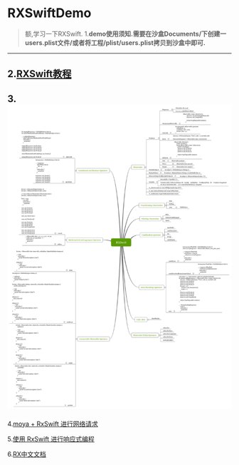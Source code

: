 # RXSwiftDemo
> 额,学习一下RXSwift.
1.**demo使用须知.需要在沙盒Documents/下创建一users.plist文件/或者将工程/plist/users.plist拷贝到沙盒中即可.**
---
2.[RXSwift教程](http://blog.csdn.net/wo190096/article/details/54708283)
---
3.![RXSwift教程图片1](./SWIFT_RX_RAC_Demo/imgs/1469692109357306.png)
---
4.[moya + RxSwift 进行网络请求](http://blog.csdn.net/Three_Zhang/article/details/61923164)

5.[使用 RxSwift 进行响应式编程](https://news.realm.io/cn/news/altconf-scott-gardner-reactive-programming-with-rxswift/)

6.[RX中文文档](https://github.com/qq565999484/RxSwift-CN)


